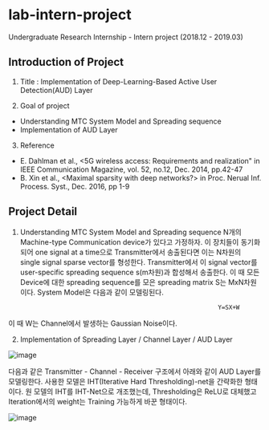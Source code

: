 # lab-intern-project
Undergraduate Research Internship - Intern project (2018.12 - 2019.03)

## Introduction of Project 
1. Title :  Implementation of Deep-Learning-Based Active User Detection(AUD) Layer

2. Goal of project
- Understanding MTC System Model and Spreading sequence
- Implementation of AUD Layer

3. Reference
- E. Dahlman et al., <5G wireless access: Requirements and realization" in IEEE Communication Magazine, vol. 52, no.12, Dec. 2014, pp.42-47 
- B. Xin et al., <Maximal sparsity with deep networks?> in Proc. Nerual Inf. Process. Syst., Dec. 2016, pp 1-9

## Project Detail
1. Understanding MTC System Model and Spreading sequence
N개의 Machine-type Communication device가 있다고 가정하자. 이 장치들이 동기화되어 one signal at a time으로 Transmitter에서 송출된다면 이는 N차원의 single signal sparse vector를 형성한다. Transmitter에서 이 signal vector를 user-specific spreading sequence s(m차원)과 합성해서 송출한다. 이 때 모든 Device에 대한 spreading sequence를 모은 spreading matrix S는 MxN차원이다.
System Model은 다음과 같이 모델링된다.

                                                              Y=SX+W
이 때 W는 Channel에서 발생하는 Gaussian Noise이다.

2. Implementation of Spreading Layer / Channel Layer / AUD Layer

![image](https://user-images.githubusercontent.com/52681837/93707988-ce567100-fb6d-11ea-831b-a15d4527537d.png)

다음과 같은 Transmitter - Channel - Receiver 구조에서 아래와 같이 AUD Layer를 모델링한다. 
사용한 모델은 IHT(Iterative Hard Thresholding)-net을 간략화한 형태이다. 원 모델의 IHT를 IHT-Net으로 개조했는데, Thresholding은 ReLU로 대체했고 Iteration에서의 weight는 Training 가능하게 바꾼 형태이다. 

![image](https://user-images.githubusercontent.com/52681837/93708977-a8cd6580-fb75-11ea-9f44-f00bf531b600.png)

